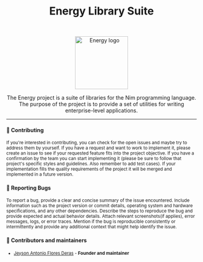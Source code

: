 <h1 align="center">Energy Library Suite</h1><br>

<p align="center">
  <a href="https://energy-nim.org/">
    <img src="https://j8s5.c14.e2-5.dev/energy/resources/Energy logo.png" alt="Energy logo" height="140">
  </a>
</p>

<p align="center">
  The Energy project is a suite of libraries for the Nim programming language. The purpose of the project is to provide a set of utilities for writing enterprise-level applications.
</p>


----

#### :wave: Contributing

<sub>If you're interested in contributing, you can check for the open issues and maybe try to address them by yourself.
If you have a request and want to work to implement it, please create an issue to see if your requested feature fits into the project objective. If you have a confirmation by the team you can start implementing it (please be sure to follow that project's specific styles and guidelines. Also remember to add test cases). If your implementation fills the quality requirements of the project it will be merged and implemented in a future version.<sub>


#### :bug: Reporting Bugs

<sub>To report a bug, provide a clear and concise summary of the issue encountered. Include information such as the project version or commit details, operating system and hardware specifications, and any other dependencies. Describe the steps to reproduce the bug and provide expected and actual behavior details. Attach relevant screenshots(if applies), error messages, logs, or error traces. Mention if the bug is reproducible consistently or intermittently and provide any additional context that might help identify the issue.</sub>


#### :construction: Contributors and maintainers
<sub>

- [Jeyson Antonio Flores Deras](https://github.com/JeysonFlores) - **Founder and maintainer**

</sub>